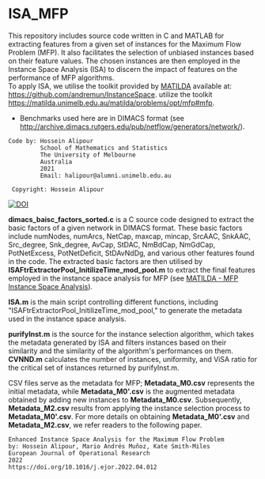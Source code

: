 # ISA_MFP
This repository includes source code written in C and MATLAB for extracting features from a given set of instances for the Maximum Flow Problem (MFP). It also facilitates the selection of unbiased instances based on their feature values. The chosen instances are then employed in the Instance Space Analysis (ISA) to discern the impact of features on the performance of MFP algorithms.  
To apply ISA, we utilise the toolkit provided by [MATILDA](https://matilda.unimelb.edu.au/matilda/) available at: https://github.com/andremun/InstanceSpace. utilize the toolkit https://matilda.unimelb.edu.au/matilda/problems/opt/mfp#mfp.

* Benchmarks used here are in DIMACS format (see http://archive.dimacs.rutgers.edu/pub/netflow/generators/network/).

```
Code by: Hossein Alipour
         School of Mathematics and Statistics
         The University of Melbourne
         Australia
         2021
         Email: halipour@alumni.unimelb.edu.au
 
 Copyright: Hossein Alipour
 ```

[![DOI](https://zenodo.org/badge/DOI/10.5281/zenodo.4922868.svg)](https://doi.org/10.5281/zenodo.4922868)


 **dimacs_baisc_factors_sorted.c** is a C source code designed to extract the basic factors of a given network in DIMACS format. These basic factors include numNodes, numArcs, NetCap, maxcap, mincap, SrcAAC, SnkAAC, Src_degree, Snk_degree, AvCap, StDAC, NmBdCap, NmGdCap, PotNetExcess, PotNetDeficit, StDAvNdDg, and various other features found in the code. The extracted basic factors are then utilised by **ISAFtrExtractorPool_InitilizeTime_mod_pool.m** to extract the final features employed in the instance space analysis for MFP (see [MATILDA - MFP Instance Space Analysis](https://matilda.unimelb.edu.au/matilda/problems/opt/mfp#mfp)).

**ISA.m** is the main script controlling different functions, including "ISAFtrExtractorPool_InitilizeTime_mod_pool," to generate the metadata used in the instance space analysis.


**purifyInst.m** is the source for the instance selection algorithm, which takes the metadata generated by ISA and filters instances based on their similarity and the similarity of the algorithm's performances on them. **CVNND.m** calculates the number of instances, uniformity, and ViSA ratio for the critical set of instances returned by purifyInst.m.


CSV files serve as the metadata for MFP; **Metadata_M0.csv** represents the initial metadata, while **Metadata_M0'.csv** is the augmented metadata obtained by adding new instances to **Metadata_M0.csv**. Subsequently, **Metadata_M2.csv** results from applying the instance selection process to **Metadata_M0'.csv**. For more details on obtaining **Metadata_M0'.csv** and **Metadata_M2.csv**, we refer readers to the following paper.

```
Enhanced Instance Space Analysis for the Maximum Flow Problem
by: Hossein Alipour, Mario Andrés Muñoz, Kate Smith-Miles
European Journal of Operational Research
2022
https://doi.org/10.1016/j.ejor.2022.04.012
```


